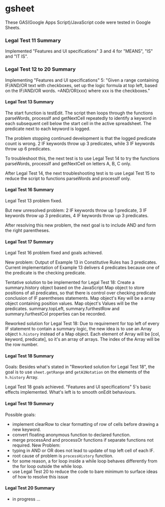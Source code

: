 # gsheet
These GAS(Google Apps Script)/JavaScript code were tested in Google Sheets.


### Legal Test 11 Summary
Implemented "Features and UI specifications" 3 and 4 for "MEANS", "IS" and "IT IS".

### Legal Test 12 to 20 Summary
Implementing "Features and UI specifications" 5:  "Given a range containing IF/AND/OR text with checkboxes, set up the logic formula at top left, based on the IF/AND/OR words. =AND/OR(xxx) where xxx is the checkboxes."

#### Legal Test 13 Summary
The start function is testEdit.  The script then loops through the functions parseWords, processIf and getNextCell repeatedly to identify a keyword in each subsequent cell below the start cell in the active spreadsheet.  The predicate next to each keyword is logged.

The problem stopping continued development is that the logged predicate count is wrong.  2 IF keywords throw up 3 predicates, while 3 IF keywords throw up 6 predicates.

To troubleshoot this, the next test is to use Legal Test 14 to try the functions parseWords, processIf and getNextCell on letters A, B, C only.

After Legal Test 14, the next troubleshooting test is to use Legal Test 15 to reduce the script to functions parseWords and processIf only.
#### Legal Test 16 Summary
Legal Test 13 problem fixed.

But new unresolved problem: 2 IF keywords throw up 1 predicate, 3 IF keywords throw up 3 predicates, 4 IF keywords throw up 3 predicates.

After resolving this new problem, the next goal is to include AND and form the right parentheses.
#### Legal Test 17 Summary
Legal Test 16 problem fixed and goals achieved.

New problem: Output of Example 13 in Constitutive Rules has 3 predicates.  Current implementation of Example 13 delivers 4 predicates because one of the predicate is the checking predicate.

Tentative solution to be implemented for Legal Test 18: Create a summary.history object based on the JavaScript Map object to store positions of all predicates, so that there is control over checking predicate conclusion of IF parentheses statements.  Map object's Key will be a array object containing position values.  Map object's Values will be the predicates.  summary.topLeft, summary.furthestRow and summary.furthestCol properties can be recorded.

Reworked solution for Legal Test 18: Due to requirement for top left of every IF statement to contain a summary logic, the new idea is to use an Array object `h.history` instead of a Map object.  Each element of Array will be [col, keyword, predicate], so it's an array of arrays.  The index of the Array will be the row number.
#### Legal Test 18 Summary
Goals: Besides what's stated in "Reworked solution for Legal Test 18", the goal is to use `sheet.getRange` and `getA1Notation` on the elements of the `h.history` Array.

Legal Test 18 goals achieved.  "Features and UI specifications" 5's basic effects implemented.  What's left is to smooth onEdit behaviours.
#### Legal Test 19 Summary
Possible goals:
- implement clearRow to clear formatting of row of cells before drawing a new keyword.
- convert floating anonymous function to declared function.
- merge processAnd and processOr functions if separate functions not required.
New Problem:
- typing in AND or OR does not lead to update of top left cell of each IF.
- root cause of problem is `processHistory` function.
- for some reason, a for loop inside a while loop behaves differently from the for loop outside the while loop.
- use Legal Test 20 to reduce the code to bare minimum to surface ideas of how to resolve this issue
#### Legal Test 20 Summary
- in progress ...
